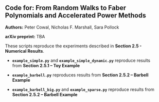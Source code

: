 ## Code for: From Random Walks to Faber Polynomials and Accelerated Power Methods

**Authors:** Peter Cowal, Nicholas F. Marshall, Sara Pollock  

**arXiv preprint:** TBA

These scripts reproduce the experiments described in **Section 2.5 - Numerical Results**.

- **`example_simple.py`** and **`example_simple_dynamic.py`** reproduce results from **Section 2.5.1 – Toy Example**

- **`example_barbell.py`** reproduces results from **Section 2.5.2 – Barbell Example**

- **`example_barbell_big.py`** and **`example_sparse.py`** reproduce results from **Section 2.5.2 – Barbell Example**

